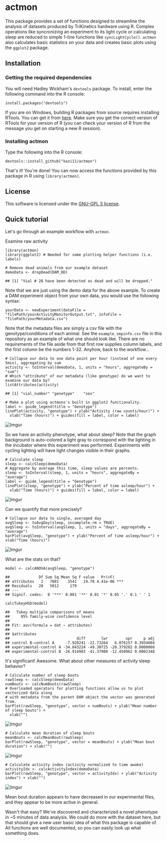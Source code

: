 actmon
=========================================================
This package provides a set of functions designed to streamline the analysis of datasets produced by TriKinetics hardware using R. Complex operations like syncronizing an experiment to its light cycle or calculating sleep are reduced to simple 1-line functions like `syncLightCycle()`. `actmon` also calculates basic statistics on your data and creates basic plots using the `ggplot2` package. 

## Installation
### Getting the required dependencies
You will need Hadley Wickham's `devtools` package. To install, enter the following command into the R console: 
```{r} 
install.packages("devtools")
``` 

If you are on Windows, building R packages from source requires installing RTools. You can get it from [here](http://cran.r-project.org/bin/windows/Rtools/). Make sure you get the correct version of RTools for your version of R (you can check your version of R from the message you get on starting a new R session).

### Installing actmon
Type the following into the R console:
```{r}
devtools::install_github("kazi11/actmon")
```

That's it! You're done! You can now access the functions provided by this package in R using `library(actmon)`.

## License
This software is licensed under the [GNU-GPL 3 license](https://tldrlegal.com/license/gnu-general-public-license-v3-%28gpl-3%29#summary).

## Quick tutorial

Let's go through an example workflow with `actmon`.

Examine raw activity

```{r}
library(actmon)
library(ggplot2) # Needed for some plotting helper functions (i.e. labels)

# Remove dead animals from our example dataset
demoData <- dropDead(DAM_DD)

## [1] "Vial # 28 have been detected as dead and will be dropped."
```

Note that we are just using the demo data for the above example. To create a DAM experiment object from your own data, you would use the following syntax:

```{r}
yourData <- newExperiment(dataFile = "filePath/yourActivityMonitorOutput.txt", infoFile = "filePath/yourMetadata.csv")
```

Note that the metadata files are simply a csv file with the genotype/conditions of each animal. See the `example_smpinfo.csv` file in this repository as an example of what one should look like. There are no requirements of the file aside from that first row supplies column labels, and the first column be the numbers 1-32. Anyhow, back to the workflow...

```{r}
# Collapse our data to one data point per hour (instead of one every 5min), aggregating by sum
activity <- toInterval(demoData, 1, units = "hours", aggregateBy = "sum")
# Which "attribute" of our metadata (like genotype) do we want to examine our data by?
listAttributes(activity)

## [1] "vial_number" "genotype"    "sex"

# Make a plot using actmons's built in ggplot2 functionality.
label <- guide_legend(title = "Genotype")
linePlot(activity, "genotype") + ylab("Activity (raw counts/hour)") +
  xlab("Time (hours)") + guides(fill = label, color = label)
```
![Imgur](http://i.imgur.com/N8QmvDH.png)

So we have an activity phenotype, what about sleep? Note that the graph background is auto-colored a light gray to correspond with the lighting in the incubator where this experiment was performed. Experiments with cycling lighting will have light changes visible in their graphs.

```{r}
# Calculate sleep
sleep <- calcSleep(demoData)
# Aggregate by average this time, sleep values are percents.
sleep <- toInterval(sleep, 1, units = "hours", aggregateBy = "average")
label <- guide_legend(title = "Genotype")
linePlot(sleep, "genotype") + ylab("Percent of time asleep/hour") +
  xlab("Time (hours)") + guides(fill = label, color = label)
```
![Imgur](http://i.imgur.com/E8iEoGw.png)

Can we quantify that more precisely?

```{r}
# Collapse our data to single, averaged day
avgSleep <- toAvgDay(sleep, incomplete.rm = TRUE)
avgSleep <- toInterval(avgSleep, 1, units = "days", aggregateBy = "average")
barPlot(avgSleep, "genotype") + ylab("Percent of time asleep/hour") + xlab("Time (hours)")
```
![Imgur](http://i.imgur.com/VQ3eo6g.png)

What are the stats on that?
```{r}
model <- calcANOVA(avgSleep, "genotype")

##             Df Sum Sq Mean Sq F value   Pr(>F)    
## attributes   2   7081    3541   19.78 4.41e-06 ***
## Residuals   28   5012     179                     
## ---
## Signif. codes:  0 '***' 0.001 '**' 0.01 '*' 0.05 '.' 0.1 ' ' 1

calcTukeyHSD(model)

##   Tukey multiple comparisons of means
##     95% family-wise confidence level
## 
## Fit: aov(formula = dat ~ attributes)
## 
## $attributes
##                              diff       lwr        upr     p adj
## control B-control A     -7.928241 -22.73264   6.876157 0.3934604
## experimental-control A -34.843224 -49.30725 -20.379202 0.0000060
## experimental-control B -26.914983 -41.37900 -12.450962 0.0002348
```

It's significant! Awesome. What about other measures of activity sleep behavior?
```{r}
# Calculate number of sleep bouts
rawSleep <- calcSleep(demoData)
numBouts <- calcNumBouts(rawSleep)
# Overloaded operators for plotting functions allow us to plot vectorized data along 
# with metadata from the parent DAM object the vector was generated from.
barPlot(rawSleep, "genotype", vector = numBouts) + ylab("Mean number of sleep bouts") +
  xlab("")
```
![Imgur](http://i.imgur.com/cZH4Vqh.png)

```{r}
# Calculate mean duration of sleep bouts
meanBouts <- calcMeanBout(rawSleep)
barPlot(rawSleep, "genotype", vector = meanBouts) + ylab("Mean bout duration") + xlab("")
```
![Imgur](http://i.imgur.com/wAYZdsy.png)

```{r}
# Calculate activity index (activity normalized to time awake)
activityIdx <- calcActivityIndex(demoData)
barPlot(rawSleep, "genotype", vector = activityIdx) + ylab("Activity index") + xlab("")
```
![Imgur](http://i.imgur.com/QKJZshS.png)

Mean bout duration appears to have decreased in our experimental flies, and they appear to be more active in general. 

Wasn't that easy? We've discovered and characterized a novel phenotype in ~5 minutes of data analysis. We could do more with the dataset here, but that should give a new user basic idea of what this package is capable of. All functions are well documented, so you can easily look up what something does.
